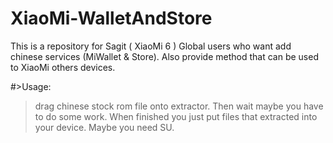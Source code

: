 # XiaoMi-WalletAndStore
This is a repository for Sagit ( XiaoMi 6 ) Global users who want add chinese services (MiWallet & Store). Also provide method that can be used to XiaoMi others devices.

#>Usage:
>drag chinese stock rom file onto extractor. Then wait maybe you have to do some work.
>When finished you just put files that extracted into your device. 
>Maybe you need SU.
